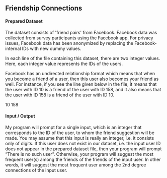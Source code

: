 ## Friendship Connections

#### **Prepared Dataset**
  The dataset consists of 'friend pairs' from Facebook. Facebook data was collected from survey participants using the Facebook app. For privacy issues, Facebook data 
has been anonymized by replacing the Facebook-internal IDs with new dummy values.

  In each line of the file containing this dataset, there are two integer values. Here, each integer value represents the IDs of the users.
  
  Facebook has an undirected relationship format which means that when you become a friend of a user, then this user also becomes your friend as well. For instance, if 
you see the line given below in the file, it means that the user with ID 10 is a friend of the user with ID 158, and it also means that the user with ID 158 is a friend of the user with ID 10.

10  158

#### **Input / Output**
  My program will prompt for a single input, which is an integer that corresponds to the ID of the user, to whom the friend suggestion will be made. You may assume that this input is really an integer, i.e. it consists only of digits. If this user does not exist in our dataset, i.e. the input user ID does not appear in the prepared dataset file, then your program will prompt “There is no such user”. Otherwise, your program will suggest the most frequent user(s) among the friends of the friends of the input user. In other words, it will suggest the most frequent user among the 2nd degree connections of the input user.
